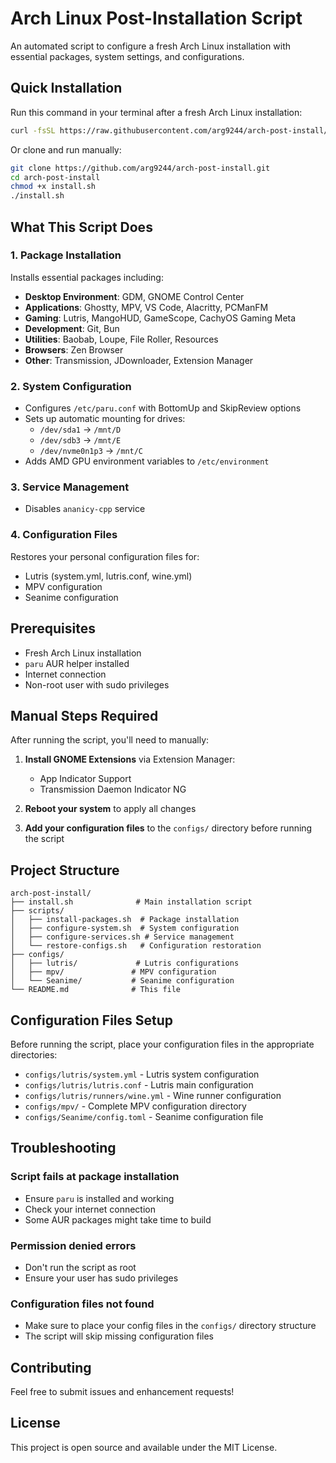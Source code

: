 # Arch Linux Post-Installation Script

An automated script to configure a fresh Arch Linux installation with essential packages, system settings, and configurations.

## Quick Installation

Run this command in your terminal after a fresh Arch Linux installation:

```bash
curl -fsSL https://raw.githubusercontent.com/arg9244/arch-post-install/master/install.sh | bash
```

Or clone and run manually:

```bash
git clone https://github.com/arg9244/arch-post-install.git
cd arch-post-install
chmod +x install.sh
./install.sh
```

## What This Script Does

### 1. Package Installation
Installs essential packages including:
- **Desktop Environment**: GDM, GNOME Control Center
- **Applications**: Ghostty, MPV, VS Code, Alacritty, PCManFM
- **Gaming**: Lutris, MangoHUD, GameScope, CachyOS Gaming Meta
- **Development**: Git, Bun
- **Utilities**: Baobab, Loupe, File Roller, Resources
- **Browsers**: Zen Browser
- **Other**: Transmission, JDownloader, Extension Manager

### 2. System Configuration
- Configures `/etc/paru.conf` with BottomUp and SkipReview options
- Sets up automatic mounting for drives:
  - `/dev/sda1` → `/mnt/D`
  - `/dev/sdb3` → `/mnt/E`
  - `/dev/nvme0n1p3` → `/mnt/C`
- Adds AMD GPU environment variables to `/etc/environment`

### 3. Service Management
- Disables `ananicy-cpp` service

### 4. Configuration Files
Restores your personal configuration files for:
- Lutris (system.yml, lutris.conf, wine.yml)
- MPV configuration
- Seanime configuration

## Prerequisites

- Fresh Arch Linux installation
- `paru` AUR helper installed
- Internet connection
- Non-root user with sudo privileges

## Manual Steps Required

After running the script, you'll need to manually:

1. **Install GNOME Extensions** via Extension Manager:
   - App Indicator Support
   - Transmission Daemon Indicator NG

2. **Reboot your system** to apply all changes

3. **Add your configuration files** to the `configs/` directory before running the script

## Project Structure

```
arch-post-install/
├── install.sh              # Main installation script
├── scripts/
│   ├── install-packages.sh  # Package installation
│   ├── configure-system.sh  # System configuration
│   ├── configure-services.sh # Service management
│   └── restore-configs.sh   # Configuration restoration
├── configs/
│   ├── lutris/             # Lutris configurations
│   ├── mpv/               # MPV configuration
│   └── Seanime/           # Seanime configuration
└── README.md              # This file
```

## Configuration Files Setup

Before running the script, place your configuration files in the appropriate directories:

- `configs/lutris/system.yml` - Lutris system configuration
- `configs/lutris/lutris.conf` - Lutris main configuration
- `configs/lutris/runners/wine.yml` - Wine runner configuration
- `configs/mpv/` - Complete MPV configuration directory
- `configs/Seanime/config.toml` - Seanime configuration file

## Troubleshooting

### Script fails at package installation
- Ensure `paru` is installed and working
- Check your internet connection
- Some AUR packages might take time to build

### Permission denied errors
- Don't run the script as root
- Ensure your user has sudo privileges

### Configuration files not found
- Make sure to place your config files in the `configs/` directory structure
- The script will skip missing configuration files

## Contributing

Feel free to submit issues and enhancement requests!

## License

This project is open source and available under the MIT License.
